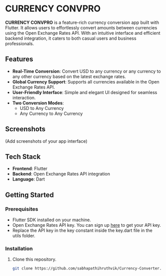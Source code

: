 # CURRENCY CONVPRO

**CURRENCY CONVPRO** is a feature-rich currency conversion app built with Flutter. It allows users to effortlessly convert amounts between currencies using the Open Exchange Rates API. With an intuitive interface and efficient backend integration, it caters to both casual users and business professionals.

## Features
- **Real-Time Conversion**: Convert USD to any currency or any currency to any other currency based on the latest exchange rates.
- **Global Currency Support**: Supports all currencies available in the Open Exchange Rates API.
- **User-Friendly Interface**: Simple and elegant UI designed for seamless interaction.
- **Two Conversion Modes**: 
  - USD to Any Currency
  - Any Currency to Any Currency

## Screenshots
(Add screenshots of your app interface)

## Tech Stack
- **Frontend**: Flutter
- **Backend**: Open Exchange Rates API integration
- **Language**: Dart

## Getting Started
### Prerequisites
- Flutter SDK installed on your machine.
- Open Exchange Rates API key. You can sign up [here](https://openexchangerates.org/) to get your API key.
- Replace the API key in the key constant inside the key.dart file in the utils folder.
### Installation
1. Clone this repository.
   ```bash
   git clone https://github.com/sabhapathihruthvik/Currency-Converter.git
